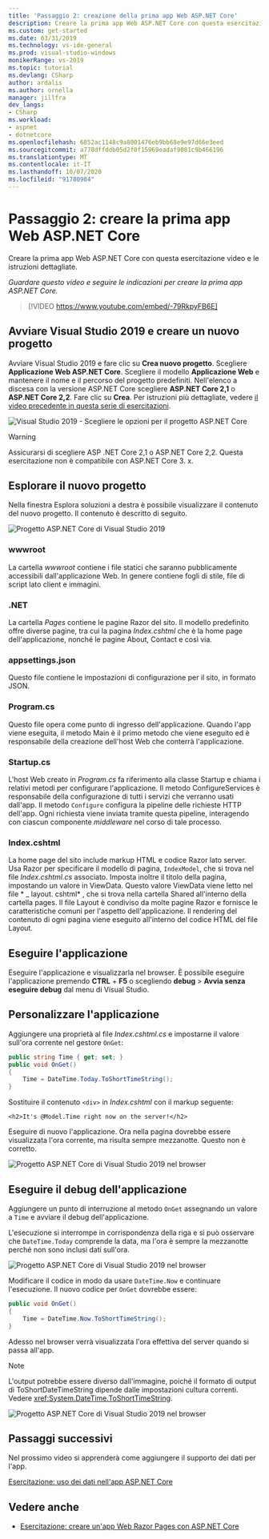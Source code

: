```yaml
---
title: 'Passaggio 2: creazione della prima app Web ASP.NET Core'
description: Creare la prima app Web ASP.NET Core con questa esercitazione video e le istruzioni dettagliate.
ms.custom: get-started
ms.date: 03/31/2019
ms.technology: vs-ide-general
ms.prod: visual-studio-windows
monikerRange: vs-2019
ms.topic: tutorial
ms.devlang: CSharp
author: ardalis
ms.author: ornella
manager: jillfra
dev_langs:
- CSharp
ms.workload:
- aspnet
- dotnetcore
ms.openlocfilehash: 6852ac1148c9a8001476eb9bb68e9e97d66e3eed
ms.sourcegitcommit: a778dffddb05d2f0f15969eadaf9081c9b466196
ms.translationtype: MT
ms.contentlocale: it-IT
ms.lasthandoff: 10/07/2020
ms.locfileid: "91780984"
---
```

# <a name="step-2-create-your-first-aspnet-core-web-app"></a>Passaggio 2: creare la prima app Web ASP.NET Core

Creare la prima app Web ASP.NET Core con questa esercitazione video e le istruzioni dettagliate.

_Guardare questo video e seguire le indicazioni per creare la prima app ASP.NET Core._

> [!VIDEO https://www.youtube.com/embed/-79RkpyFB6E]

## <a name="start-visual-studio-2019-and-create-a-new-project"></a>Avviare Visual Studio 2019 e creare un nuovo progetto

Avviare Visual Studio 2019 e fare clic su **Crea nuovo progetto**. Scegliere **Applicazione Web ASP.NET Core**. Scegliere il modello **Applicazione Web** e mantenere il nome e il percorso del progetto predefiniti. Nell'elenco a discesa con la versione ASP.NET Core scegliere **ASP.NET Core 2,1** o **ASP.NET Core 2,2**. Fare clic su **Crea**. Per istruzioni più dettagliate, vedere [il video precedente in questa serie di esercitazioni](tutorial-aspnet-core-ef-step-01.md).

![Visual Studio 2019 - Scegliere le opzioni per il progetto ASP.NET Core](media/vs-2019/vs2019-choose-aspnetcore-project.png)

> [!WARNING]
> Assicurarsi di scegliere ASP .NET Core 2,1 o ASP.NET Core 2,2. Questa esercitazione non è compatibile con ASP.NET Core 3. x.

## <a name="explore-the-new-project"></a>Esplorare il nuovo progetto

Nella finestra Esplora soluzioni a destra è possibile visualizzare il contenuto del nuovo progetto. Il contenuto è descritto di seguito.

![Progetto ASP.NET Core di Visual Studio 2019](media/vs-2019/vs2019-solution-explorer.png)

### <a name="wwwroot"></a>wwwroot

La cartella *wwwroot* contiene i file statici che saranno pubblicamente accessibili dall'applicazione Web. In genere contiene fogli di stile, file di script lato client e immagini.

### <a name="pages"></a>.NET

La cartella *Pages* contiene le pagine Razor del sito. Il modello predefinito offre diverse pagine, tra cui la pagina *Index.cshtml* che è la home page dell'applicazione, nonché le pagine About, Contact e così via.

### <a name="appsettingsjson"></a>appsettings.json

Questo file contiene le impostazioni di configurazione per il sito, in formato JSON.

### <a name="programcs"></a>Program.cs

Questo file opera come punto di ingresso dell'applicazione. Quando l'app viene eseguita, il metodo Main è il primo metodo che viene eseguito ed è responsabile della creazione dell'host Web che conterrà l'applicazione.

### <a name="startupcs"></a>Startup.cs

L'host Web creato in *Program.cs* fa riferimento alla classe Startup e chiama i relativi metodi per configurare l'applicazione. Il metodo ConfigureServices è responsabile della configurazione di tutti i servizi che verranno usati dall'app. Il metodo `Configure` configura la pipeline delle richieste HTTP dell'app. Ogni richiesta viene inviata tramite questa pipeline, interagendo con ciascun componente *middleware* nel corso di tale processo.

### <a name="indexcshtml"></a>Index.cshtml

La home page del sito include markup HTML e codice Razor lato server. Usa Razor per specificare il modello di pagina, `IndexModel`, che si trova nel file *Index.cshtml.cs* associato. Imposta inoltre il titolo della pagina, impostando un valore in ViewData. Questo valore ViewData viene letto nel file * \_ layout. cshtml* , che si trova nella cartella Shared all'interno della cartella pages. Il file Layout è condiviso da molte pagine Razor e fornisce le caratteristiche comuni per l'aspetto dell'applicazione. Il rendering del contenuto di ogni pagina viene eseguito all'interno del codice HTML del file Layout.

## <a name="run-the-application"></a>Eseguire l'applicazione

Eseguire l'applicazione e visualizzarla nel browser. È possibile eseguire l'applicazione premendo **CTRL** + **F5** o scegliendo **debug**  >  **Avvia senza eseguire debug** dal menu di Visual Studio.

## <a name="customize-the-application"></a>Personalizzare l'applicazione

Aggiungere una proprietà al file *Index.cshtml.cs* e impostarne il valore sull'ora corrente nel gestore `OnGet`:

```csharp
public string Time { get; set; }
public void OnGet()
{
    Time = DateTime.Today.ToShortTimeString();
}
```

Sostituire il contenuto `<div>` in *Index.cshtml* con il markup seguente:

```cshtml
<h2>It's @Model.Time right now on the server!</h2>
```

Eseguire di nuovo l'applicazione. Ora nella pagina dovrebbe essere visualizzata l'ora corrente, ma risulta sempre mezzanotte. Questo non è corretto.

![Progetto ASP.NET Core di Visual Studio 2019 nel browser](media/vs-2019/vs2019-app-in-browser.png)

## <a name="debug-the-application"></a>Eseguire il debug dell'applicazione

Aggiungere un punto di interruzione al metodo `OnGet` assegnando un valore a `Time` e avviare il debug dell'applicazione.

L'esecuzione si interrompe in corrispondenza della riga e si può osservare che `DateTime.Today` comprende la data, ma l'ora è sempre la mezzanotte perché non sono inclusi dati sull'ora.

![Progetto ASP.NET Core di Visual Studio 2019 nel browser](media/vs-2019/vs2019-breakpoint.png)

Modificare il codice in modo da usare `DateTime.Now` e continuare l'esecuzione. Il nuovo codice per `OnGet` dovrebbe essere:

```csharp
public void OnGet()
{
    Time = DateTime.Now.ToShortTimeString();
}
```

Adesso nel browser verrà visualizzata l'ora effettiva del server quando si passa all'app.

> [!NOTE]
> L'output potrebbe essere diverso dall'immagine, poiché il formato di output di ToShortDateTimeString dipende dalle impostazioni cultura correnti. Vedere <xref:System.DateTime.ToShortTimeString>.

![Progetto ASP.NET Core di Visual Studio 2019 nel browser](media/vs-2019/vs2019-app-fixed-in-browser.png)

## <a name="next-steps"></a>Passaggi successivi

Nel prossimo video si apprenderà come aggiungere il supporto dei dati per l'app.

[Esercitazione: uso dei dati nell'app ASP.NET Core](tutorial-aspnet-core-ef-step-03.md)

## <a name="see-also"></a>Vedere anche

- [Esercitazione: creare un'app Web Razor Pages con ASP.NET Core](/aspnet/core/tutorials/razor-pages/?view=aspnetcore-2.1&preserve-view=true)
